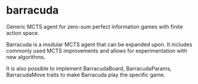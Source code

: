 # barracuda
Generic MCTS agent for zero-sum perfect information games with finite action space.

Barracuda is a modular MCTS agent that can be expanded upon. It includes commonly used MCTS improvements and allows for experimentation with new algorithms.

It is also possible to implement BarracudaBoard, BarracudaParams, BarracudaMove traits to make Barracuda play the specific game.
